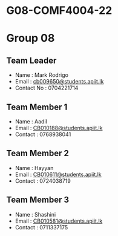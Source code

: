 # G08-COMF4004-22

# Group 08

## Team Leader
- Name : Mark Rodrigo
- Email : cb009650@students.apiit.lk
- Contact No : 0704221714

## Team Member 1
- Name : Aadil
- Email : CB010188@students.apiit.lk
- Contact : 0768938041

## Team Member 2
- Name : Hayyan
- Email : CB010611@students.apiit.lk
- Contact : 0724038719

## Team Member 3
- Name : Shashini
- Email : CB010581@students.apiit.lk
- Contact : 0711337175